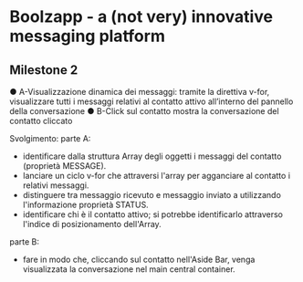 # Boolzapp - a (not very) innovative messaging platform

## Milestone 2
● A-Visualizzazione dinamica dei messaggi: tramite la direttiva v-for, visualizzare tutti i
messaggi relativi al contatto attivo all’interno del pannello della conversazione
● B-Click sul contatto mostra la conversazione del contatto cliccato

Svolgimento:
parte A:
- identificare dalla struttura Array degli oggetti i messaggi del contatto (proprietà MESSAGE).
- lanciare un ciclo v-for che attraversi l'array per agganciare al contatto i relativi messaggi.
- distinguere tra messaggio ricevuto e messaggio inviato a utilizzando l'informazione proprietà STATUS.
- identificare chi è il contatto attivo; si potrebbe identificarlo attraverso l'indice di posizionamento dell'Array.

parte B:
- fare in modo che, cliccando sul contatto nell'Aside Bar, venga visualizzata la conversazione nel main central container.
